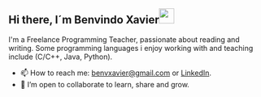 ## Hi there, I´m Benvindo Xavier<img src="https://media.giphy.com/media/hvRJCLFzcasrR4ia7z/giphy.gif" width="30">

I'm a Freelance Programming Teacher, passionate about reading and writing. Some programming languages i enjoy working with and
teaching include (C/C++, Java, Python).

- 📫 How to reach me: benvxavier@gmail.com or [LinkedIn](https://www.linkedin.com/in/benvindo-xavier-07935a268/).
- 👯 I’m open to collaborate to learn, share and grow.
